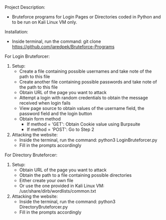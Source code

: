 Project Description:
- Bruteforce programs for Login Pages or Directories coded in Python and to be run on Kali Linux VM only.

Installation:
- Inside terminal, run the command: git clone https://github.com/jaredpek/Bruteforce-Programs

For Login Bruteforcer:
1. Setup:
	- Create a file containing possible usernames and take note of the path to this file
	- Create another file containing possible passwords and take note of the path to this file
	- Obtain URL of the page you want to attack
	- Attempt a login with random credentials to obtain the message received when login fails
	- View page source to obtain values of the username field, the password field and the login button
	- Obtain form method
		- If method = 'GET': Obtain Cookie value using Burpsuite
		- If method = 'POST': Go to Step 2
2. Attacking the website:
	- Inside the terminal, run the command: python3 LoginBruteforcer.py
	- Fill in the prompts accordingly

For Directory Bruteforcer:
1. Setup:
	- Obtain URL of the page you want to attack
    - Obtain the path to a file containing possible directories
    - Either create your own file<br>
    - Or use the one provided in Kali Linux VM: /usr/share/dirb/wordlists/common.txt
2. Attacking the website:
    - Inside the terminal, run the command: python3 DirectoryBruteforcer.py
    - Fill in the prompts accordingly
